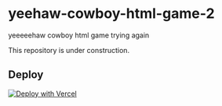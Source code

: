 # yeehaw-cowboy-html-game-2

yeeeeehaw cowboy html game trying again

This repository is under construction.

## Deploy

[![Deploy with Vercel](https://vercel.com/button)](https://vercel.com/new/clone?repository-url=https%3A%2F%2Fgithub.com%2Fdillchen%2Fyeehaw-cowboy-html-game-2)
